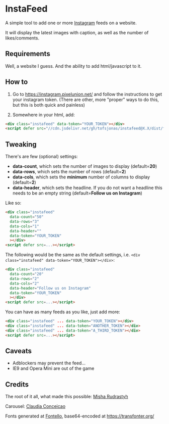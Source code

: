 # InstaFeed

A simple tool to add one or more [Instagram](https://www.instagram.com/) feeds on a website.

It will display the latest images with caption, as well as the number of likes/comments.

## Requirements

Well, a website I guess. And the ability to add html/javascript to it.

## How to

1. Go to <https://instagram.pixelunion.net/> and follow the instructions to get your instagram token. (There are other, more "proper" ways to do this, but this is both quick and painless)

2. Somewhere in your html, add:

``` html
<div class="instafeed" data-token="YOUR_TOKEN"></div>
<script defer src="//cdn.jsdelivr.net/gh/tofsjonas/instafeed@X.X/dist/feed.min.js"></script>
```

## Tweaking

There's are few (optional) settings:

- **data-count**, which sets the number of images to display (default=**20**)
- **data-rows**, which sets the number of rows (default=**2**)
- **data-cols**, which sets the **minimum** number of columns to display (default=**2**)
- **data-header**, which sets the headline. If you do not want a headline this needs to be an empty string (default=**Follow us on Instagram**)

Like so:

``` html
<div class="instafeed"
  data-count="50"
  data-rows="3"
  data-cols="1"
  data-header=""
  data-token="YOUR_TOKEN"
  ></div>
<script defer src=...></script>
```

The following would be the same as the default settings, i.e. `<div class="instafeed" data-token="YOUR_TOKEN"></div>`:

``` html
<div class="instafeed"
  data-count="20"
  data-rows="2"
  data-cols="2"
  data-header="Follow us on Instagram"
  data-token="YOUR_TOKEN"
  ></div>
<script defer src=...></script>
```

You can have as many feeds as you like, just add more:

``` html
<div class="instafeed" ... data-token="YOUR_TOKEN"></div>
<div class="instafeed" ... data-token="ANOTHER_TOKEN"></div>
<div class="instafeed" ... data-token="A_THIRD_TOKEN"></div>
<script defer src=...></script>
```

## Caveats

- Adblockers may prevent the feed...
- IE9 and Opera Mini are out of the game

## Credits

The root of it all, what made this possible:
[Misha Rudrastyh](https://rudrastyh.com/instagram/get-photos-and-profile-info-pure-javascript.html)

Carousel: [Claudia Conceicao](https://codepen.io/cconceicao/pen/PBQawy)

Fonts generated at [Fontello](http://fontello.com/), base64-encoded at <https://transfonter.org/>
